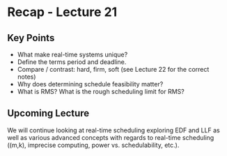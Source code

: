 # Recap - Lecture 21

## Key Points

* What make real-time systems unique?
* Define the terms period and deadline.
* Compare / contrast: hard, firm, soft (see Lecture 22 for the correct notes)
* Why does determining schedule feasibility matter?
* What is RMS? What is the rough scheduling limit for RMS?

## Upcoming Lecture

We will continue looking at real-time scheduling exploring EDF and LLF as well as various advanced concepts with regards to real-time scheduling ((m,k), imprecise computing, power vs. schedulability, etc.).  